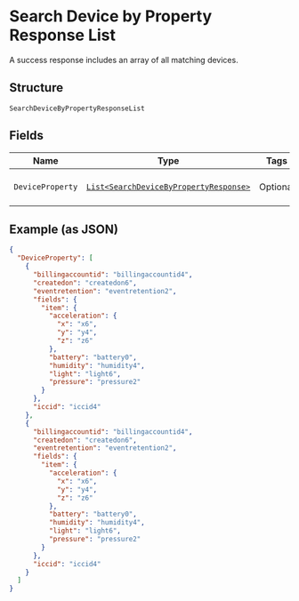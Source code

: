 
# Search Device by Property Response List

A success response includes an array of all matching devices.

## Structure

`SearchDeviceByPropertyResponseList`

## Fields

| Name | Type | Tags | Description |
|  --- | --- | --- | --- |
| `DeviceProperty` | [`List<SearchDeviceByPropertyResponse>`](../../doc/models/search-device-by-property-response.md) | Optional | **Constraints**: *Maximum Items*: `100` |

## Example (as JSON)

```json
{
  "DeviceProperty": [
    {
      "billingaccountid": "billingaccountid4",
      "createdon": "createdon6",
      "eventretention": "eventretention2",
      "fields": {
        "item": {
          "acceleration": {
            "x": "x6",
            "y": "y4",
            "z": "z6"
          },
          "battery": "battery0",
          "humidity": "humidity4",
          "light": "light6",
          "pressure": "pressure2"
        }
      },
      "iccid": "iccid4"
    },
    {
      "billingaccountid": "billingaccountid4",
      "createdon": "createdon6",
      "eventretention": "eventretention2",
      "fields": {
        "item": {
          "acceleration": {
            "x": "x6",
            "y": "y4",
            "z": "z6"
          },
          "battery": "battery0",
          "humidity": "humidity4",
          "light": "light6",
          "pressure": "pressure2"
        }
      },
      "iccid": "iccid4"
    }
  ]
}
```

